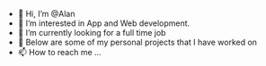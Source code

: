- 👋 Hi, I’m @Alan
- 👀 I’m interested in App and Web development.
- 🌱 I’m currently looking for a full time job
- 💞️ Below are some of my personal projects that I have worked on
- 📫 How to reach me ...

<!---
alan3737/alan3737 is a ✨ special ✨ repository because its `README.md` (this file) appears on your GitHub profile.
You can click the Preview link to take a look at your changes.
--->
